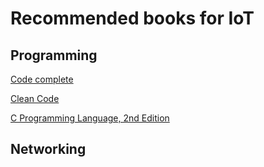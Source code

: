 # Recommended  books for IoT

## Programming

[Code complete](https://www.amazon.com/Code-Complete-Practical-Handbook-Construction/dp/0735619670)

[Clean Code](https://www.amazon.com/Clean-Code-Handbook-Software-Craftsmanship/dp/0132350882/ref=sr_1_1?crid=3ELK6949BYZRU&keywords=clean+code&qid=1649068164&s=books&sprefix=clean+code%2Cstripbooks-intl-ship%2C425&sr=1-1)

[C Programming Language, 2nd Edition](https://www.amazon.com/Programming-Language-2nd-Brian-Kernighan/dp/0131103628/ref=sr_1_1?keywords=the+c+programming+language&qid=1649068199&s=books&sprefix=the+c+pr%2Cstripbooks-intl-ship%2C335&sr=1-1)

## Networking

